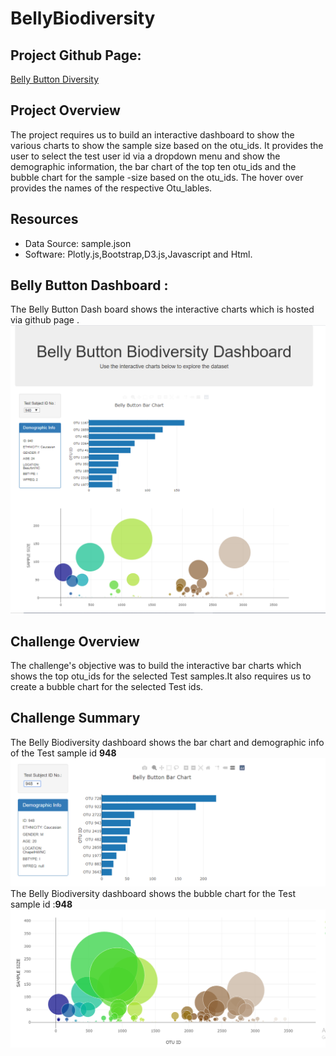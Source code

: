 # BellyBiodiversity
## Project Github Page:
[Belly Button Diversity](https://varshajha28.github.io/BellyBiodiversity/)
## Project Overview
The project requires us to build an interactive dashboard to show the various charts to show the sample size based on the otu_ids. It provides the user to select the test user id via a dropdown menu and show the demographic information, the bar chart of the top ten otu_ids and the bubble chart for the sample -size based on the otu_ids. The hover over provides the names of the respective Otu_lables.
## Resources
- Data Source: sample.json
- Software: Plotly.js,Bootstrap,D3.js,Javascript and Html.
 ## Belly Button Dashboard :
The Belly Button Dash board shows the interactive charts which is hosted via github page .
![](images/Dashborad.PNG)
## Challenge Overview
The challenge's objective was to build the interactive bar charts which shows the top otu_ids for the selected Test samples.It also requires us to create a bubble chart for the selected Test ids.
## Challenge Summary
The Belly Biodiversity dashboard shows the bar chart and demographic info of the Test sample id **948**
![](images/BarChart.PNG)
The Belly Biodiversity dashboard shows the bubble chart for the Test sample id :**948**
![](images/BubbleChart.PNG)
